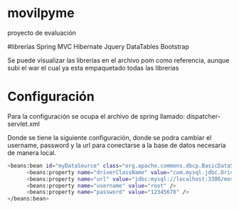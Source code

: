 # movilpyme
proyecto de evaluación

#librerias
Spring MVC 
Hibernate
Jquery
DataTables
Bootstrap

Se puede visualizar las librerias en el archivo pom como referencia, aunque subi el war el cual ya esta empaquetado todas las librerias

# Configuración
Para la configuración se ocupa el archivo de spring llamado:
dispatcher-servlet.xml

Donde se tiene la siguiente configuración, donde se podra cambiar el username, password y la url para conectarse a la base de datos necesaria de manera local.
```sh
<beans:bean id="myDataSource" class="org.apache.commons.dbcp.BasicDataSource" destroy-method="close">
      <beans:property name="driverClassName" value="com.mysql.jdbc.Driver" />
      <beans:property name="url" value="jdbc:mysql://localhost:3306/movilpyme?zeroDateTimeBehavior=convertToNull" />
      <beans:property name="username" value="root" />
      <beans:property name="password" value="12345678" />
</beans:bean>
```
 

